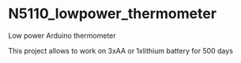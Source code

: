 # N5110_lowpower_thermometer
Low power Arduino thermometer

This project allows to work on 3xAA or 1xlithium battery for 500 days

